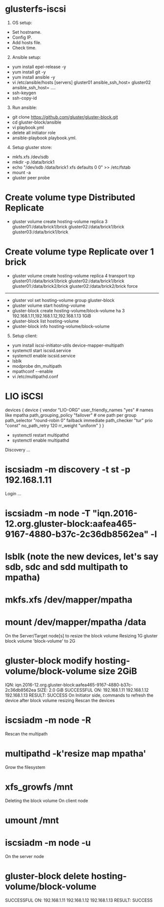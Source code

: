 # glusterfs-iscsi
1. OS setup:
- Set hostname.
- Config IP.
- Add hosts file.
- Check time.
2. Ansible setup: 
- yum install epel-release -y
- yum install git -y
- yum install ansible -y
- vi /etc/ansible/hosts
	[servers]
      gluster01 ansible_ssh_host=<ip> 
      gluster02 ansible_ssh_host=<ip>
      ....
- ssh-keygen
- ssh-copy-id <ip>

3. Run ansible:
- git clone https://github.com/gluster/gluster-block.git
- cd gluster-block/ansible
- vi playbook.yml
- delete all initiator role
- ansible-playbook playbook.yml.

4. Setup gluster store:
- mkfs.xfs /dev/sdb
- mkdir -p /data/brick1
- echo "/dev/sdb /data/brick1 xfs defaults 0 0" >> /etc/fstab
- mount -a
- gluster peer probe <hostname>
# Create volume type Distributed Replicate
- gluster volume create hosting-volume replica 3 gluster01:/data/brick1/brick gluster02:/data/brick1/brick gluster03:/data/brick1/brick
# Create volume type Replicate over 1 brick
- gluster volume create hosting-volume replica 4 transport tcp gluster01:/data/brick1/brick gluster02:/data/brick1/brick gluster01:/data/brick2/brick gluster02:/data/brick2/brick force
------------------------------------------------------------
- gluster vol set hosting-volume group gluster-block
- gluster volume start hosting-volume
- gluster-block create hosting-volume/block-volume ha 3 192.168.1.11,192.168.1.12,192.168.1.13 1GiB
- gluster-block list hosting-volume
- gluster-block info hosting-volume/block-volume

5. Setup client:
- yum install iscsi-initiator-utils device-mapper-multipath
- systemctl start iscsid.service
- systemctl enable iscsid.service
- lsblk
- modprobe dm_multipath
- mpathconf --enable
- vi /etc/multipathd.conf
# LIO iSCSI
devices {
        device {
                vendor "LIO-ORG"
                user_friendly_names "yes" # names like mpatha
                path_grouping_policy "failover" # one path per group
                path_selector "round-robin 0"
                failback immediate
                path_checker "tur"
                prio "const"
                no_path_retry 120
                rr_weight "uniform"
        }
}
- systemctl restart multipathd
- systemctl enable multipathd

Discovery ...
# iscsiadm -m discovery -t st -p 192.168.1.11

Login ...
# iscsiadm -m node -T "iqn.2016-12.org.gluster-block:aafea465-9167-4880-b37c-2c36db8562ea" -l

# lsblk (note the new devices, let's say sdb, sdc and sdd multipath to mpatha)
# mkfs.xfs /dev/mapper/mpatha
# mount /dev/mapper/mpatha /data


On the Server/Target node[s] to resize the block volume
Resizing 1G gluster block volume 'block-volume' to 2G
# gluster-block modify hosting-volume/block-volume size 2GiB
IQN: iqn.2016-12.org.gluster-block:aafea465-9167-4880-b37c-2c36db8562ea
SIZE: 2.0 GiB
SUCCESSFUL ON: 192.168.1.11 192.168.1.12 192.168.1.13
RESULT: SUCCESS
On Initiator side, commands to refresh the device after block volume resizing
Rescan the devices
# iscsiadm -m node -R

Rescan the multipath
# multipathd -k'resize map mpatha'

Grow the filesystem
# xfs_growfs  /mnt
Deleting the block volume
On client node
# umount /mnt
# iscsiadm -m node -u

On the server node
# gluster-block delete hosting-volume/block-volume
SUCCESSFUL ON: 192.168.1.11 192.168.1.12 192.168.1.13
RESULT: SUCCESS
